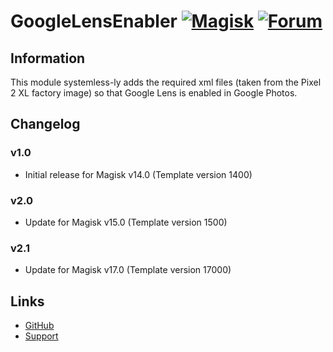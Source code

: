 # GoogleLensEnabler [![Magisk](https://img.shields.io/badge/Magisk-14%2B-00B39B.svg?style=flat-square)](https://forum.xda-developers.com/apps/magisk/official-magisk-v7-universal-systemless-t3473445) [![Forum](https://img.shields.io/badge/XDA-Forums-f59714.svg?style=flat-square)](https://forum.xda-developers.com/oneplus-5/themes/magisk-enable-google-lens-google-photos-t3694140)

## Information
This module systemless-ly adds the required xml files (taken from the Pixel 2 XL factory image) so that Google Lens is enabled in Google Photos.

## Changelog

### v1.0
- Initial release for Magisk v14.0 (Template version 1400)

### v2.0
- Update for Magisk v15.0 (Template version 1500)

### v2.1
- Update for Magisk v17.0 (Template version 17000)

## Links
* [GitHub](https://github.com/Magisk-Modules-Repo/GoogleLensEnabler)
* [Support](https://forum.xda-developers.com/oneplus-5/themes/magisk-enable-google-lens-google-photos-t3694140)
